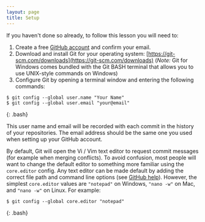 ```yaml
---
layout: page
title: Setup
---
```


If you haven't done so already, to follow this lesson you will need to:

1. Create a free [GitHub account](https://github.com/join) and confirm your email.
2. Download and install Git for your operating system: [https://git-scm.com/downloads](https://git-scm.com/downloads) (*Note:* Git for Windows comes bundled with the Git BASH terminal that allows you to use UNIX-style commands on Windows)
3. Configure Git by opening a terminal window and entering the following commands:

~~~
$ git config --global user.name "Your Name"
$ git config --global user.email "your@email"
~~~
{: .bash}

This user name and email will be recorded with each commit in the history of your repositories. 
The email address should be the same one you used when setting up your GitHub account.

By default, Git will open the Vi / Vim text editor to request commit messages (for example when merging conflicts).
To avoid confusion, most people will want to change the default editor to something more familiar using the `core.editor` config. 
Any text editor can be made default by adding the correct file path and command line options (see [GitHub help](https://help.github.com/articles/associating-text-editors-with-git/)). 
However, the simplest `core.editor` values are `"notepad"` on Windows,  `"nano -w"` on Mac, and `"nano -w"` on Linux. 
For example:

~~~
$ git config --global core.editor "notepad"
~~~
{: .bash}
